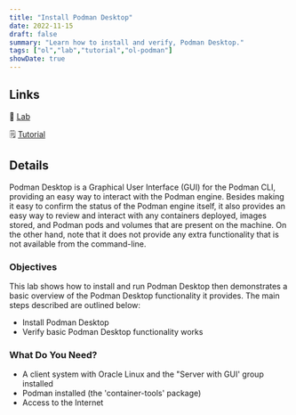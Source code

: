 ```yaml
---
title: "Install Podman Desktop"
date: 2022-11-15
draft: false
summary: "Learn how to install and verify, Podman Desktop."
tags: ["ol","lab","tutorial","ol-podman"]
showDate: true
---
```


## Links

:crescent_moon: [Lab](https://luna.oracle.com/lab/55225d03-4fdb-42dd-bb3c-0382cb918963)

:spiral_notepad: [Tutorial](https://docs.oracle.com/en/learn/podman-desktop)

## Details

Podman Desktop is a Graphical User Interface (GUI) for the Podman CLI, providing an easy way to interact with the Podman engine.  Besides making it easy to confirm the status of the Podman engine itself, it also provides an easy way to review and interact with any containers deployed, images stored, and Podman pods and volumes that are present on the machine.  On the other hand, note that it does not provide any extra functionality that is not available from the command-line.

### Objectives

This lab shows how to install and run Podman Desktop then demonstrates a basic overview of the Podman Desktop functionality it provides.  The main steps described are outlined below:

  - Install Podman Desktop
  - Verify basic Podman Desktop functionality works

### What Do You Need?

  - A client system with Oracle Linux and the "Server with GUI' group installed
  - Podman installed (the 'container-tools' package)
  - Access to the Internet


